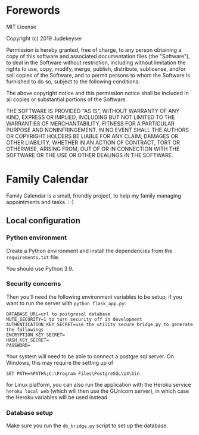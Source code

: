 # Forewords

MIT License

Copyright (c) 2019 Judekeyser

Permission is hereby granted, free of charge, to any person obtaining a copy
of this software and associated documentation files (the "Software"), to deal
in the Software without restriction, including without limitation the rights
to use, copy, modify, merge, publish, distribute, sublicense, and/or sell
copies of the Software, and to permit persons to whom the Software is
furnished to do so, subject to the following conditions:

The above copyright notice and this permission notice shall be included in all
copies or substantial portions of the Software.

THE SOFTWARE IS PROVIDED "AS IS", WITHOUT WARRANTY OF ANY KIND, EXPRESS OR
IMPLIED, INCLUDING BUT NOT LIMITED TO THE WARRANTIES OF MERCHANTABILITY,
FITNESS FOR A PARTICULAR PURPOSE AND NONINFRINGEMENT. IN NO EVENT SHALL THE
AUTHORS OR COPYRIGHT HOLDERS BE LIABLE FOR ANY CLAIM, DAMAGES OR OTHER
LIABILITY, WHETHER IN AN ACTION OF CONTRACT, TORT OR OTHERWISE, ARISING FROM,
OUT OF OR IN CONNECTION WITH THE SOFTWARE OR THE USE OR OTHER DEALINGS IN THE
SOFTWARE.

# Family Calendar

Family Calendar is a small, friendly project, to help my family managing
appointments and tasks. :-)

## Local configuration

### Python environment

Create a Python environment and install the dependencies from the `requirements.txt` file.

You should use Python 3.9.

### Security concerns

Then you'll need the following environment variables to be setup, if you want to run the server with `python flask_app.py`:
```
DATABASE_URL=url to postgresql database
MUTE_SECURITY=1 to turn security off in development
AUTHENTICATION_KEY_SECRET=use the utility secure_bridge.py to generate the followings
ENCRYPTION_KEY_SECRET=
HASH_KEY_SECRET=
PASSWORD=
```
Your system will need to be able to connect a postgre sql server. On Windows, this may require the setting up of
```
SET PATH=%PATH%;C:\Program Files\PostgreSQL\14\bin
```

for Linux platform, you can also run the application with the Heroku service `heroku local web` (which will then use the GUnicorn server),
in which case the Heroku variables will be used instead.

### Database setup

Make sure you run the `db_bridge.py` script to set up the database.
